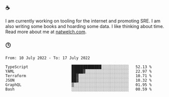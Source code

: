 ### ☕

I am currently working on tooling for the internet and promoting SRE. I am also writing some books and hoarding some data. I like thinking about time. Read more about me at [natwelch.com](https://natwelch.com).

### 🕒

<!--START_SECTION:waka-->

```text
From: 10 July 2022 - To: 17 July 2022

TypeScript                   █████████████░░░░░░░░░░░░   52.13 %
YAML                         █████▓░░░░░░░░░░░░░░░░░░░   22.97 %
Terraform                    ██▓░░░░░░░░░░░░░░░░░░░░░░   10.71 %
JSON                         ██▓░░░░░░░░░░░░░░░░░░░░░░   10.32 %
GraphQL                      ▒░░░░░░░░░░░░░░░░░░░░░░░░   01.95 %
Bash                         ░░░░░░░░░░░░░░░░░░░░░░░░░   00.59 %
```

<!--END_SECTION:waka-->
